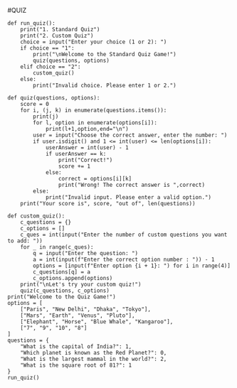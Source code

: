 #QUIZ
    
    
    
    def run_quiz():
        print("1. Standard Quiz")
        print("2. Custom Quiz")
        choice = input("Enter your choice (1 or 2): ")
        if choice == "1":
            print("\nWelcome to the Standard Quiz Game!")
            quiz(questions, options)
        elif choice == "2":
            custom_quiz()
        else:
            print("Invalid choice. Please enter 1 or 2.")
    
    def quiz(questions, options):
        score = 0
        for i, (j, k) in enumerate(questions.items()):
            print(j)
            for l, option in enumerate(options[i]):
                print(l+1,option,end="\n")
            user = input("Choose the correct answer, enter the number: ")
            if user.isdigit() and 1 <= int(user) <= len(options[i]):
                userAnswer = int(user) - 1
                if userAnswer == k:
                    print("Correct!")
                    score += 1
                else:
                    correct = options[i][k]
                    print("Wrong! The correct answer is ",correct)
            else:
                print("Invalid input. Please enter a valid option.")
        print("Your score is", score, "out of", len(questions))
    
    def custom_quiz():
        c_questions = {}
        c_options = []
        c_ques = int(input("Enter the number of custom questions you want to add: "))
        for _ in range(c_ques):
            q = input("Enter the question: ")
            a = int(input(f"Enter the correct option number : ")) - 1
            options = [input(f"Enter option {i + 1}: ") for i in range(4)]
            c_questions[q] = a
            c_options.append(options)
        print("\nLet's try your custom quiz!")
        quiz(c_questions, c_options)
    print("Welcome to the Quiz Game!")
    options = [
        ["Paris", "New Delhi", "Dhaka", "Tokyo"],
        ["Mars", "Earth", "Venus", "Pluto"],
        ["Elephant", "Horse", "Blue Whale", "Kangaroo"],
        ["7", "9", "10", "8"]
    ]
    questions = {
        "What is the capital of India?": 1,
        "Which planet is known as the Red Planet?": 0,
        "What is the largest mammal in the world?": 2,
        "What is the square root of 81?": 1
    }
    run_quiz()
        
